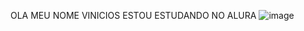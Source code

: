 OLA MEU NOME VINICIOS 
ESTOU ESTUDANDO NO ALURA
![image](https://github.com/vinicios12345/vinicios12345/assets/138056093/8c328770-a4e5-44eb-9638-18ec4d94135e)
